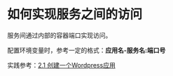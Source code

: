 # 如何实现服务之间的访问

服务间通过内部的容器端口实现访问。

配置环境变量时，参考一定的格式：**应用名-服务名:端口号**

实践参考：[2.1 创建一个Wordpress应用](/yong-hu-zhi-nan/jian-63a726-ri-zhi.md "2.1 创建一个Wordpress应用")
